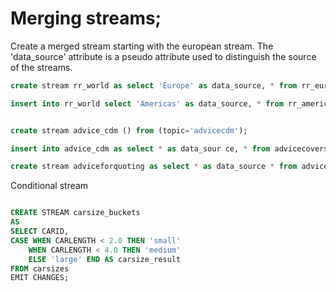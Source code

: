 # Merging streams;


Create a merged stream starting with the european stream. The 'data_source' attribute is a pseudo attribute used to distinguish the source of the streams.

```sql
create stream rr_world as select 'Europe' as data_source, * from rr_europe_raw;
```

```sql
insert into rr_world select 'Americas' as data_source, * from rr_america_raw;


create stream advice_cdm () from (topic='advicecdm');

insert into advice_cdm as select * as data_sour ce, * from advicecoversissued

create stream adviceforquoting as select * as data_source * from advice_cdml;

```

Conditional stream

```sql

CREATE STREAM carsize_buckets
AS
SELECT CARID, 
CASE WHEN CARLENGTH < 2.0 THEN 'small'
    WHEN CARLENGTH < 4.0 THEN 'medium'
    ELSE 'large' END AS carsize_result
FROM carsizes
EMIT CHANGES;

```